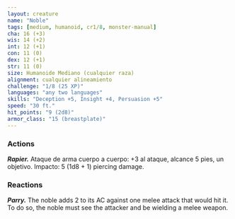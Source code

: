 ```yaml
---
layout: creature
name: "Noble"
tags: [medium, humanoid, cr1/8, monster-manual]
cha: 16 (+3)
wis: 14 (+2)
int: 12 (+1)
con: 11 (0)
dex: 12 (+1)
str: 11 (0)
size: Humanoide Mediano (cualquier raza)
alignment: cualquier alineamiento
challenge: "1/8 (25 XP)"
languages: "any two languages"
skills: "Deception +5, Insight +4, Persuasion +5"
speed: "30 ft."
hit_points: "9 (2d8)"
armor_class: "15 (breastplate)"
---
```


### Actions

***Rapier.*** Ataque de arma cuerpo a cuerpo: +3 al ataque, alcance 5 pies, un objetivo. Impacto: 5 (1d8 + 1) piercing damage.

### Reactions

***Parry.*** The noble adds 2 to its AC against one melee attack that would hit it. To do so, the noble must see the attacker and be wielding a melee weapon.